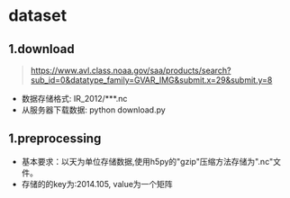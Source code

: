 # dataset

## 1.download
> https://www.avl.class.noaa.gov/saa/products/search?sub_id=0&datatype_family=GVAR_IMG&submit.x=29&submit.y=8

- 数据存储格式: IR_2012/***.nc
- 从服务器下载数据: python download.py 

## 1.preprocessing
- 基本要求：以天为单位存储数据,使用h5py的"gzip"压缩方法存储为".nc"文件。
- 存储的的key为:2014.105, value为一个矩阵